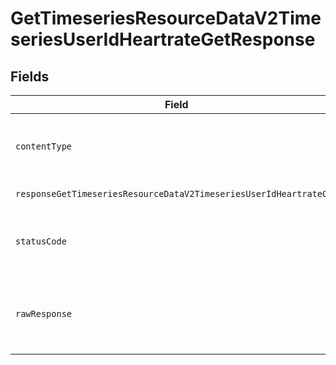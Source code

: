 # GetTimeseriesResourceDataV2TimeseriesUserIdHeartrateGetResponse


## Fields

| Field                                                                                              | Type                                                                                               | Required                                                                                           | Description                                                                                        |
| -------------------------------------------------------------------------------------------------- | -------------------------------------------------------------------------------------------------- | -------------------------------------------------------------------------------------------------- | -------------------------------------------------------------------------------------------------- |
| `contentType`                                                                                      | *string*                                                                                           | :heavy_check_mark:                                                                                 | HTTP response content type for this operation                                                      |
| `responseGetTimeseriesResourceDataV2TimeseriesUserIdHeartrateGet`                                  | [shared.ClientFacingHeartRateTimeseries](../../models/shared/clientfacingheartratetimeseries.md)[] | :heavy_minus_sign:                                                                                 | Successful Response                                                                                |
| `statusCode`                                                                                       | *number*                                                                                           | :heavy_check_mark:                                                                                 | HTTP response status code for this operation                                                       |
| `rawResponse`                                                                                      | [AxiosResponse](https://axios-http.com/docs/res_schema)                                            | :heavy_minus_sign:                                                                                 | Raw HTTP response; suitable for custom response parsing                                            |
